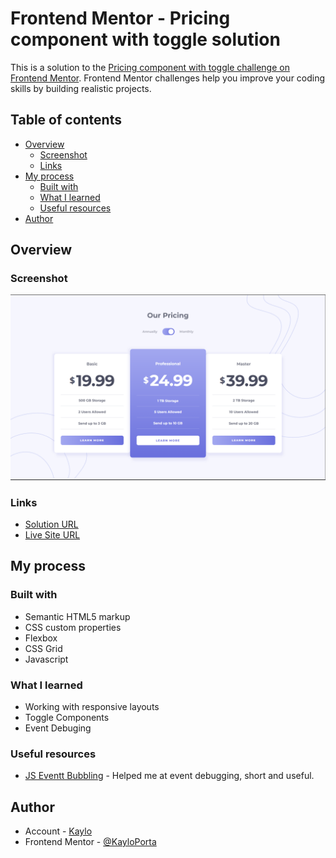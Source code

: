 # Frontend Mentor - Pricing component with toggle solution

This is a solution to the [Pricing component with toggle challenge on Frontend Mentor](https://www.frontendmentor.io/challenges/pricing-component-with-toggle-8vPwRMIC). Frontend Mentor challenges help you improve your coding skills by building realistic projects. 

## Table of contents

- [Overview](#overview)
  - [Screenshot](#screenshot)
  - [Links](#links)
- [My process](#my-process)
  - [Built with](#built-with)
  - [What I learned](#what-i-learned)
  - [Useful resources](#useful-resources)
- [Author](#author)



## Overview

### Screenshot

![](./images/screenshot.png)

### Links

- [Solution URL](https://www.frontendmentor.io/solutions/-pricing-toggle-component-AIWa5h_ccN)
- [Live Site URL](https://kayloportal.github.io/Front-End-Mentor-Challenges/projects/junior/pricing-component-with-toggle/)

## My process

### Built with

- Semantic HTML5 markup
- CSS custom properties
- Flexbox
- CSS Grid
- Javascript

### What I learned

- Working with responsive layouts
- Toggle Components
- Event Debuging

### Useful resources

- [JS Eventt Bubbling](https://dev.to/0shuvo0/event-bubbling-capturing-and-how-to-prevent-them-9n5) - Helped me at event debugging, short and useful.

## Author

- Account - [Kaylo](https://github.com/KayloPortal)
- Frontend Mentor - [@KayloPorta](https://www.frontendmentor.io/profile/KayloPortal)
